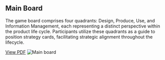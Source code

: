 ## Main Board

The game board comprises four quadrants: Design, Produce, Use, and Information Management, each representing a distinct perspective within the product life cycle. Participants utilize these quadrants as a guide to position strategy cards, facilitating strategic alignment throughout the lifecycle.

[View PDF](https://t-nagesh.github.io/toolkitupdateloopholes.github.io/assets/images/mainboard.pdf)
![Main board](https://t-nagesh.github.io/toolkitupdateloopholes.github.io/assets/images/mainboard.jpg)
